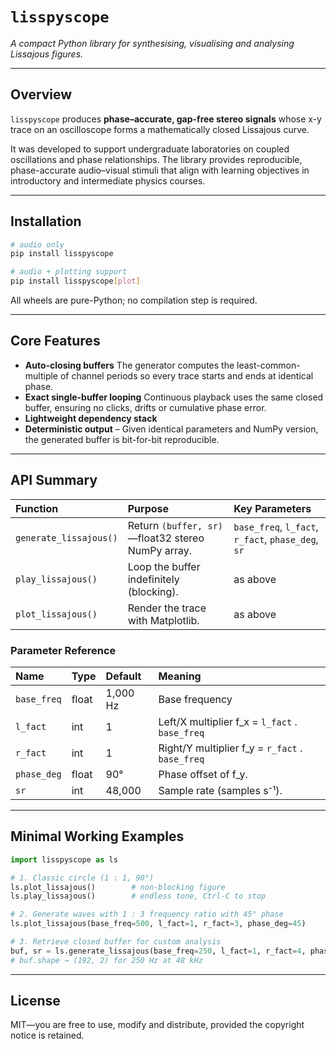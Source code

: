 # `lisspyscope`

_A compact Python library for synthesising, visualising and analysing Lissajous figures._

***

## Overview

`lisspyscope` produces **phase–accurate, gap-free stereo signals** whose x-y trace on an oscilloscope forms a mathematically closed Lissajous curve.

It was developed to support undergraduate laboratories on coupled oscillations and phase relationships. The library provides reproducible, phase-accurate audio–visual stimuli that align with learning objectives in introductory and intermediate physics courses.


***

## Installation

```bash
# audio only
pip install lisspyscope

# audio + plotting support
pip install lisspyscope[plot]
```

All wheels are pure-Python; no compilation step is required.

***

## Core Features

- **Auto-closing buffers**
The generator computes the least-common-multiple of channel periods so every trace starts and ends at identical phase.
- **Exact single-buffer looping**
Continuous playback uses the same closed buffer, ensuring no clicks, drifts or cumulative phase error.
- **Lightweight dependency stack**
- **Deterministic output** – Given identical parameters and NumPy version, the generated buffer is bit-for-bit reproducible.
***

## API Summary

| Function | Purpose | Key Parameters |
| :-- | :-- | :-- |
| `generate_lissajous()` | Return `(buffer, sr)`—float32 stereo NumPy array. | `base_freq`, `l_fact`, `r_fact`, `phase_deg`, `sr` |
| `play_lissajous()` | Loop the buffer indefinitely (blocking). | as above |
| `plot_lissajous()` | Render the trace with Matplotlib. | as above |

### Parameter Reference

| Name | Type | Default | Meaning |
| :-- | :-- | :-- | :-- |
| `base_freq` | float | 1,000 Hz | Base frequency |
| `l_fact` | int | 1 | Left/X multiplier f_x = `l_fact` . `base_freq` |
| `r_fact` | int | 1 | Right/Y multiplier f_y = `r_fact` . `base_freq` |
| `phase_deg` | float | 90° | Phase offset of f_y. |
| `sr` | int | 48,000 | Sample rate (samples s⁻¹). |


***

## Minimal Working Examples

```python
import lisspyscope as ls
```

```python
# 1. Classic circle (1 : 1, 90°)
ls.plot_lissajous()        # non-blocking figure
ls.play_lissajous()        # endless tone, Ctrl-C to stop

```

```python
# 2. Generate waves with 1 : 3 frequency ratio with 45° phase
ls.plot_lissajous(base_freq=500, l_fact=1, r_fact=3, phase_deg=45)

```

```python
# 3. Retrieve closed buffer for custom analysis
buf, sr = ls.generate_lissajous(base_freq=250, l_fact=1, r_fact=4, phase_deg=0)
# buf.shape → (192, 2) for 250 Hz at 48 kHz
```
***

## License

MIT—you are free to use, modify and distribute, provided the copyright notice is retained.

